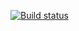 [![Build status](https://ci.appveyor.com/api/projects/status/svsmx0kpf5pil8r2?svg=true)](https://ci.appveyor.com/project/Alexander43884/sql8)